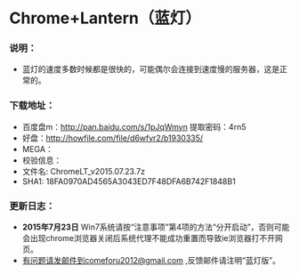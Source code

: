 # Chrome+Lantern（蓝灯）
### 说明：
* 蓝灯的速度多数时候都是很快的，可能偶尔会连接到速度慢的服务器，这是正常的。

### 下载地址：
 * 百度盘m：http://pan.baidu.com/s/1pJqWmyn 提取密码：4rn5
 * 好盘：http://howfile.com/file/d6wfyr2/b1930335/
 * MEGA：
 * 校验信息：
  * 文件名: ChromeLT_v2015.07.23.7z
  * SHA1: 18FA0970AD4565A3043ED7F48DFA6B742F1848B1

### 更新日志：
* **2015年7月23日** Win7系统请按“注意事项”第4项的方法“分开启动”，否则可能会出现chrome浏览器关闭后系统代理不能成功重置而导致ie浏览器打不开网页。
* 有问题请发邮件到comeforu2012@gmail.com ,反馈邮件请注明“蓝灯版”。
